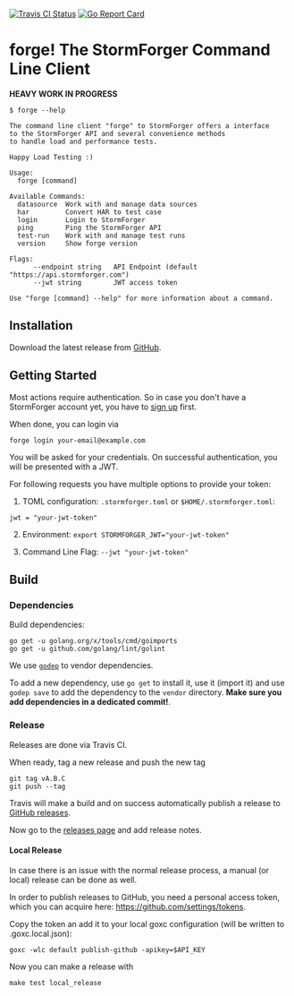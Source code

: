 [ ![Travis CI Status](https://travis-ci.org/stormforger/cli.svg?branch=master)](https://travis-ci.org/stormforger/cli)
[ ![Go Report Card](https://goreportcard.com/badge/github.com/stormforger/cli)](https://goreportcard.com/report/github.com/stormforger/cli)



# forge! The StormForger Command Line Client

**HEAVY WORK IN PROGRESS**

```
$ forge --help

The command line client "forge" to StormForger offers a interface
to the StormForger API and several convenience methods
to handle load and performance tests.

Happy Load Testing :)

Usage:
  forge [command]

Available Commands:
  datasource  Work with and manage data sources
  har         Convert HAR to test case
  login       Login to StormForger
  ping        Ping the StormForger API
  test-run    Work with and manage test runs
  version     Show forge version

Flags:
      --endpoint string   API Endpoint (default "https://api.stormforger.com")
      --jwt string        JWT access token

Use "forge [command] --help" for more information about a command.
```



## Installation

Download the latest release from [GitHub](https://github.com/stormforger/cli/releases).



## Getting Started

Most actions require authentication. So in case you don't have a StormForger account yet, you have to [sign up](https://app.stormforger.com) first.

When done, you can login via

```
forge login your-email@example.com
```

You will be asked for your credentials. On successful authentication, you will be presented with a JWT.

For following requests you have multiple options to provide your token:

1. TOML configuration: `.stormforger.toml` or `$HOME/.stormforger.toml`:

```
jwt = "your-jwt-token"
```

2. Environment: `export STORMFORGER_JWT="your-jwt-token"`

3. Command Line Flag: `--jwt "your-jwt-token"`



## Build


### Dependencies

Build dependencies:

```
go get -u golang.org/x/tools/cmd/goimports
go get -u github.com/golang/lint/golint
```

We use [`godep`](https://github.com/tools/godep) to vendor dependencies.

To add a new dependency, use `go get` to install it, use it (import it) and use
`godep save` to add the dependency to the `vendor` directory. **Make sure you
add dependencies in a dedicated commit!**.

### Release

Releases are done via Travis CI.

When ready, tag a new release and push the new tag

```
git tag vA.B.C
git push --tag
```

Travis will make a build and on success automatically publish a release to [GitHub releases](https://github.com/stormforger/cli/releases).

Now go to the [releases page](https://github.com/stormforger/cli/releases) and add release notes.


#### Local Release

In case there is an issue with the normal release process, a manual (or local) release can be done as well.

In order to publish releases to GitHub, you need a personal access token, which you can acquire here: https://github.com/settings/tokens.

Copy the token an add it to your local goxc configuration (will be written to .goxc.local.json):

```
goxc -wlc default publish-github -apikey=$API_KEY
```

Now you can make a release with

```
make test local_release
```
